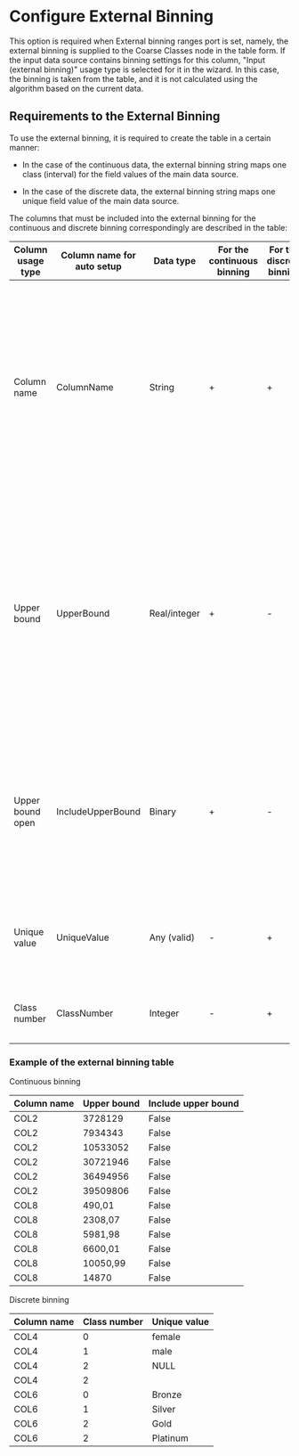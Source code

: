 # Configure External Binning

This option is required when External binning ranges port is set, namely, the external binning is supplied to the Coarse Classes node in the table form. If the input data source contains binning settings for this column, "Input (external binning)" usage type is selected for it in the wizard. In this case, the binning is taken from the table, and it is not calculated using the algorithm based on the current data.

## Requirements to the External Binning

To use the external binning, it is required to create the table in a certain manner:

* In the case of the continuous data, the external binning string maps one class (interval) for the field values of the main data source.

* In the case of the discrete data, the external binning string maps one unique field value of the main data source.

The columns that must be included into the external binning for the continuous and discrete binning correspondingly are described in the table:

| Column usage type | Column name for auto setup | Data type | For the continuous binning | For the discrete binning | Description |
| -------- | -------- | -------- | -------- | -------- | -------- |
| Column name | ColumnName | String | + | + | Field name of the main data source to which the external binning relates. Namely, the strings that define the external binning for the main data source field are selected by the current column value. |
| Upper bound | UpperBound | Real/integer | + | - | Strictly increasing sequence of binning bounds. In this case, count of classes is calculated with one more class, as it is required to take into account the class that includes the values exceeding the last bound. |
| Upper bound open | IncludeUpperBound | Binary | + | - | Strictly constant value within binning of one field that defines the upper class bin bound type; whether it is open (not included) or close (included). |
| Unique value | UniqueValue | Any (valid) | - | + | Unique values of the main data source fields that map the external binning |
| Class number | ClassNumber | Integer | - | + | The class number that meets the unique value |

### Example of the external binning table

Continuous binning

| Column name | Upper bound | Include upper bound |
| -------- | -------- | -------- |
| COL2 | 3728129 | False |
| COL2 | 7934343 | False |
| COL2 | 10533052 | False |
| COL2 | 30721946 | False |
| COL2 | 36494956 | False |
| COL2 | 39509806 | False |
| COL8 | 490,01 | False |
| COL8 | 2308,07 | False |
| COL8 | 5981,98 | False |
| COL8 | 6600,01 | False |
| COL8 | 10050,99 | False |
| COL8 | 14870 | False |

Discrete binning

|Column name|Class number|Unique value|
|-|-|-|
|COL4|0|female|
|COL4|1|male|
|COL4|2|NULL|
|COL4|2||
|COL6|0|Bronze|
|COL6|1|Silver|
|COL6|2|Gold|
|COL6|2|Platinum|